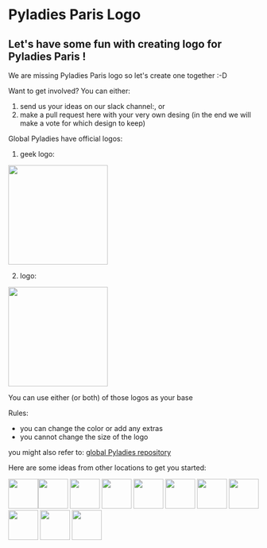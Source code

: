 # Pyladies Paris Logo

## Let's have some fun with creating logo for Pyladies Paris !

We are missing Pyladies Paris logo so let's create one together :-D

Want to get involved? You can either:
1. send us your ideas on our slack channel:, or
2. make a pull request here with your very own desing (in the end we will make a vote for which design to keep)

Global Pyladies have official logos:

1. geek logo:
<img src="https://github.com/pyladies/pyladies-assets/blob/master/geek/png/pylady_geek_full_standard.png" width="200">

2. logo: 
<img src="https://github.com/pyladies/pyladies-assets/blob/master/wordmark/png/pyladies_wordmark_standard_black.png" width="200">

You can use either (or both) of those logos as your base

Rules:

- you can change the color or add any extras
- you cannot change the size of the logo

you might also refer to: [global Pyladies repository](https://github.com/pyladies/pyladies-assets)


Here are some ideas from other locations to get you started:

<img src="https://github.com/pyladies/pyladies-assets/blob/master/locations/pyladies_amsterdam_logo.jpeg" width="60"><img src="https://github.com/pyladies/pyladies-assets/blob/master/locations/pyladies_australia_logo.png" width="60">
<img src="https://github.com/pyladies/pyladies-assets/blob/master/locations/pyladies_salvador_logo.png" width="60">
<img src="https://github.com/pyladies/pyladies-assets/blob/master/locations/LA/pyladies_la_logo.png" width="60">
<img src="https://github.com/pyladies/pyladies-assets/blob/master/locations/pyladies_berlin_logo.png" width="60">
<img src="https://github.com/pyladies/pyladies-assets/blob/master/locations/DC/pyladies_dc_logo.png" width="60">
<img src="https://github.com/pyladies/pyladies-assets/blob/master/locations/pyladies_brasil_logo.png" width="60">
<img src="https://github.com/pyladies/pyladies-assets/blob/master/locations/pyladies_pdx_logo.png" width="60">
<img src="https://github.com/pyladies/pyladies-assets/blob/master/locations/pyladies_taiwan_logo.png" width="60">
<img src="https://github.com/pyladies/pyladies-assets/blob/master/locations/pyladies_poland_logo.png" width="60">
<img src="https://github.com/pyladies/pyladies-assets/blob/master/locations/Recife-BR/logo_wordmark_pyladies_recife.png" width="60">
